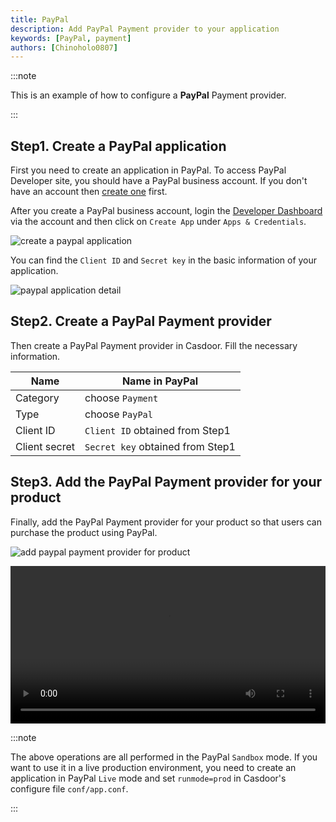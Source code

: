```yaml
---
title: PayPal
description: Add PayPal Payment provider to your application
keywords: [PayPal, payment]
authors: [Chinoholo0807]
---
```


:::note

This is an example of how to configure a **PayPal** Payment provider.

:::

## Step1. Create a PayPal application

First you need to create an application in PayPal.
To access PayPal Developer site, you should have a PayPal business account.
If you don't have an account then [create one](https://www.paypal.com/in/webapps/mpp/account-selection?pros=2) first.

After you create a PayPal business account, login the [Developer Dashboard](https://developer.paypal.com/dashboard/applications/sandbox) via the account and then click on `Create App` under `Apps & Credentials`.

![create a paypal application](/img/providers/payment/paypal_create_app.png)

You can find the `Client ID` and `Secret key` in the basic information of your application.

![paypal application detail](/img/providers/payment/paypal_app_detail.png)

## Step2. Create a PayPal Payment provider

Then create a PayPal Payment provider in Casdoor. Fill the necessary information.

|    Name       |   Name in PayPal |
|      ----     |   ----          |  
|Category       |   choose `Payment`                     |
|Type           |   choose `PayPal`                      |
|Client ID      |   `Client ID` obtained from Step1      |
|Client secret  |   `Secret key` obtained from Step1     |

## Step3. Add the PayPal Payment provider for your product

Finally, add the PayPal Payment provider for your product so that users can purchase the product using PayPal.

![add paypal payment provider for product](/img/providers/payment/paypal_product.png)

<video src="/video/provider/payment/use_paypal_as_payment_provider.mp4" controls="controls" width="100%"></video>

:::note

The above operations are all performed in the PayPal `Sandbox` mode.
If you want to use it in a live production environment, you need to create an application in PayPal `Live` mode and set `runmode=prod` in Casdoor's configure file `conf/app.conf`.

:::
